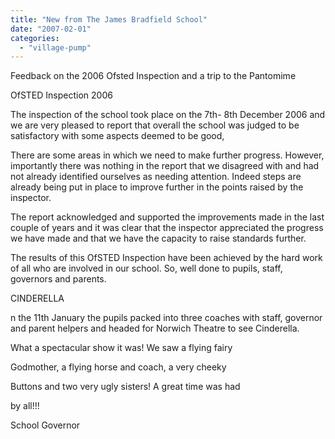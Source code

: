 ```yaml
---
title: "New from The James Bradfield School"
date: "2007-02-01"
categories: 
  - "village-pump"
---
```


Feedback on the 2006 Ofsted Inspection and a trip to the Pantomime

OfSTED Inspection 2006

The inspection of the school took place on the 7th- 8th December 2006 and we are very pleased to report that overall the school was judged to be satisfactory with some aspects deemed to be good,

There are some areas in which we need to make further progress. However, importantly there was nothing in the report that we disagreed with and had not already identified ourselves as needing attention. Indeed steps are already being put in place to improve further in the points raised by the inspector.

The report acknowledged and supported the improvements made in the last couple of years and it was clear that the inspector appreciated the progress we have made and that we have the capacity to raise standards further.

The results of this OfSTED Inspection have been achieved by the hard work of all who are involved in our school. So, well done to pupils, staff, governors and parents.

CINDERELLA

n the 11th January the pupils packed into three coaches with staff, governor and parent helpers and headed for Norwich Theatre to see Cinderella.

What a spectacular show it was! We saw a flying fairy

Godmother, a flying horse and coach, a very cheeky

Buttons and two very ugly sisters! A great time was had

by all!!!

School Governor
